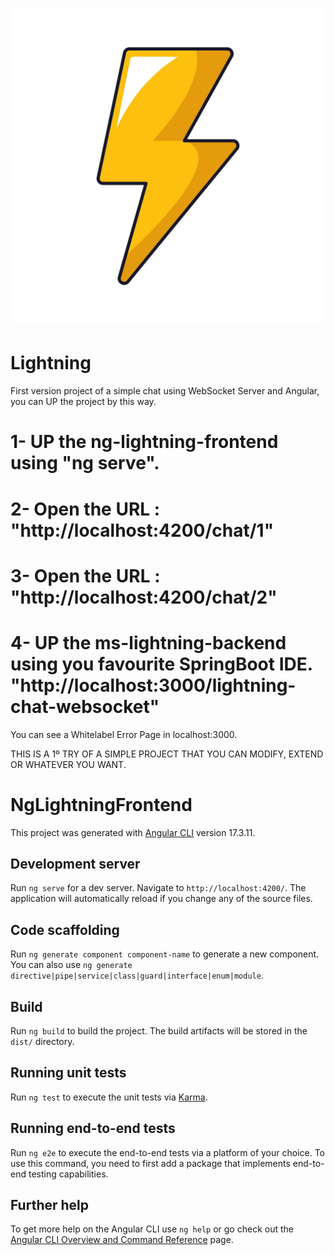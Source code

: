 # <img src="/src/assets/lightning-logo.png">
# Lightning
First version project of a simple chat using WebSocket Server and Angular, you can UP the project by this way.

# 1- UP the ng-lightning-frontend using "ng serve".
# 2- Open the URL : "http://localhost:4200/chat/1"
# 3- Open the URL : "http://localhost:4200/chat/2"
# 4- UP the ms-lightning-backend using you favourite SpringBoot IDE. "http://localhost:3000/lightning-chat-websocket"

You can see a Whitelabel Error Page in localhost:3000.

THIS IS A 1º TRY OF A SIMPLE PROJECT THAT YOU CAN MODIFY, EXTEND OR WHATEVER YOU WANT.


# NgLightningFrontend

This project was generated with [Angular CLI](https://github.com/angular/angular-cli) version 17.3.11.

## Development server

Run `ng serve` for a dev server. Navigate to `http://localhost:4200/`. The application will automatically reload if you change any of the source files.

## Code scaffolding

Run `ng generate component component-name` to generate a new component. You can also use `ng generate directive|pipe|service|class|guard|interface|enum|module`.

## Build

Run `ng build` to build the project. The build artifacts will be stored in the `dist/` directory.

## Running unit tests

Run `ng test` to execute the unit tests via [Karma](https://karma-runner.github.io).

## Running end-to-end tests

Run `ng e2e` to execute the end-to-end tests via a platform of your choice. To use this command, you need to first add a package that implements end-to-end testing capabilities.

## Further help

To get more help on the Angular CLI use `ng help` or go check out the [Angular CLI Overview and Command Reference](https://angular.io/cli) page.
